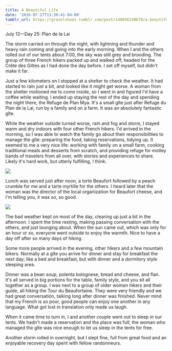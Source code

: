 ```yaml
---
title: A Beautiful Life
date: '2016-07-27T13:30:41-04:00'
tumblr_url: https://gravelshoes.tumblr.com/post/148056140678/a-beautiful-life
---
```


July 12—Day 25: Plan de la Lai

The storm carried on through the night, with lightning and thunder and
heavy rain coming and going into the early morning. When I and the
others rolled out of our tents about 7:00, the sky was still grey and
brooding. The group of three French hikers packed up and walked off,
headed for the Crête des Gittes as I had done the day before. I set off
myself, but didn't make it far.

Just a few kilometers on I stopped at a shelter to check the weather. It
had started to rain just a bit, and looked like it might get worse. A
woman from the shelter motioned me to come inside, so I went in and
figured I'd have a coffee while waiting. I ended up staying the rest of
the day and spending the night there, the Refuge de Plan Mya. It's a
small gîte just after Refuge du Plan de la Lai, run by a family and on a
farm. It was an absolutely fantastic gîte.

While the weather outside turned worse, rain and fog and storm, I stayed
warm and dry indoors with four other French hikers. I'd arrived in the
morning, so I was able to watch the family go about their
responsibilities to manage the gîte: preparing the food, taking
reservations, tidying up. It seemed to me a very nice life: working with
family on a small farm, cooking traditional meals and desserts from
scratch, and providing refuge for motley bands of travelers from all
over, with stories and experiences to share. Likely it's hard work, but
utterly fulfilling, I think.

![](https://66.media.tumblr.com/2d82f886579d0d0f520d24eaac3de232/tumblr_inline_oapuruGYtU1uncvcw_1280.jpg)

Lunch was served just after noon, a torte Beaufort followed by a peach
crumble for me and a tarte myrtille for the others. I heard later that
the woman was the director of the local organization for Beaufort
cheese, and I'm telling you, it was so, so good.

![](https://66.media.tumblr.com/ad7260bf496255fdf57e3c8127aecb8e/tumblr_inline_oapuw4wNFC1uncvcw_1280.jpg)

The bad weather kept on most of the day, clearing up just a bit in the
afternoon. I spent the time resting, making passing conversation with
the others, and just lounging about. When the sun came out, which was
only for an hour or so, everyone went outside to enjoy the warmth. Nice
to have a day off after so many days of hiking.

Some more people arrived in the evening, other hikers and a few mountain
bikers. Normally at a gîte you arrive for dinner and stay for breakfast
the next day; like a bed and breakfast, but with dinner and a dormitory
style sleeping area.

Dinner was a bean soup, polenta bolognese, bread and cheese, and flan.
It's all served in big portions for the table, family style, and you sit
all together as a group. I was next to a group of older women hikers and
their guide, all hiking the Tour du Beaufortaine. They were very
friendly and we had great conversation, talking long after dinner was
finished. Never mind that my French is so poor, good people can enjoy
one another in any language. What got lost in translation only made us
laugh. 

When it came time to turn in, I and another couple went out to sleep in
our tents. We hadn't made a reservation and the place was full; the
woman who managed the gîte was nice enough to let us sleep in the tents
for free.

Another storm rolled in overnight, but I slept fine, full from great
food and an enjoyable recovery day spent with fellow randonneurs.
